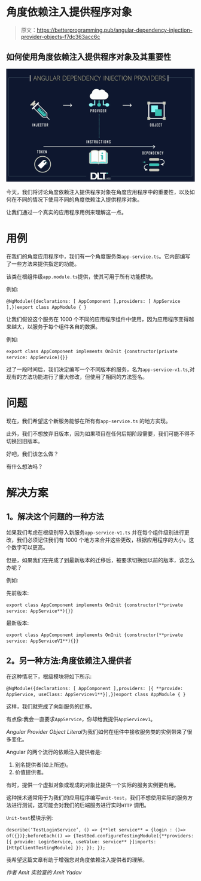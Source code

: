 # 角度依赖注入提供程序对象

> 原文：<https://betterprogramming.pub/angular-dependency-injection-provider-objects-f7dc363acc6c>

## 如何使用角度依赖注入提供程序对象及其重要性

![](img/582a4a3f92246ae758016aa0b4fa59bc.png)

今天，我们将讨论角度依赖注入提供程序对象在角度应用程序中的重要性，以及如何在不同的情况下使用不同的角度依赖注入提供程序对象。

让我们通过一个真实的应用程序用例来理解这一点。

# **用例**

在我们的角度应用程序中，我们有一个角度服务类`app-service.ts`。它内部编写了一些方法来提供指定的功能。

该类在根组件级`app.module.ts`提供，使其可用于所有功能模块。

例如:

```
@NgModule({declarations: [ AppComponent ],providers: [ AppService ],})export class AppModule { }
```

让我们假设这个服务在 1000 个不同的应用程序组件中使用，因为应用程序变得越来越大，以服务于每个组件各自的数据。

例如:

```
export class AppComponent implements OnInit {constructor(private service: AppService){}}
```

过了一段时间后，我们决定编写一个不同版本的服务，名为`app-service-v1.ts`,对现有的方法功能进行了重大修改，但使用了相同的方法签名。

# **问题**

现在，我们希望这个新服务能够在所有有`app-service.ts` 的地方实现。

此外，我们不想放弃旧版本，因为如果项目在任何后期阶段需要，我们可能不得不切换回旧版本。

好吧，我们该怎么做？

有什么想法吗？

# **解决方案**

## **1。解决这个问题的一种方法**

如果我们考虑在根级别导入新服务`app-service-v1.ts` 并在每个组件级别进行更改，我们必须记住我们有 1000 个地方来合并这些更改，根据应用程序的大小，这个数字可以更高。

但是，如果我们在完成了到最新版本的迁移后，被要求切换回以前的版本，该怎么办呢？

例如:

先前版本:

```
export class AppComponent implements OnInit {constructor(**private service: AppService**){}}
```

最新版本:

```
export class AppComponent implements OnInit {constructor(**private service: AppServiceV1**){}}
```

## **2。另一种方法:角度依赖注入提供者**

在这种情况下，根级模块将如下所示:

```
@NgModule({declarations: [ AppComponent ],providers: [{ **provide: AppService, useClass: AppServicev1**}],})export class AppModule { }
```

这样，我们就完成了向新服务的迁移。

有点像:我会一直要求`AppService`，你却给我提供`AppServicev1`。

*Angular Provider Object Literal*为我们如何在组件中接收服务类的实例带来了很多变化。

Angular 的两个流行的依赖注入提供者是:

1.  别名提供者(如上所述)。
2.  价值提供者。

有时，提供一个虚拟对象或现成的对象比提供一个实际的服务实例更有用。

这种技术通常用于为我们的应用程序编写`unit-test`，我们不想使用实际的服务方法进行测试，这可能会对我们的后端服务进行实时`HTTP` 调用。

`Unit-test`模块示例:

```
describe(‘TestLoginService’, () => {**let service** = {login : ()=> of({})};beforeEach(() => {TestBed.configureTestingModule({**providers: [{ provide: LoginService, useValue: service** }]imports: [HttpClientTestingModule] }); }); });
```

我希望这篇文章有助于增强您对角度依赖注入提供者的理解。

*作者 Amit 实验室的 Amit Yadav*